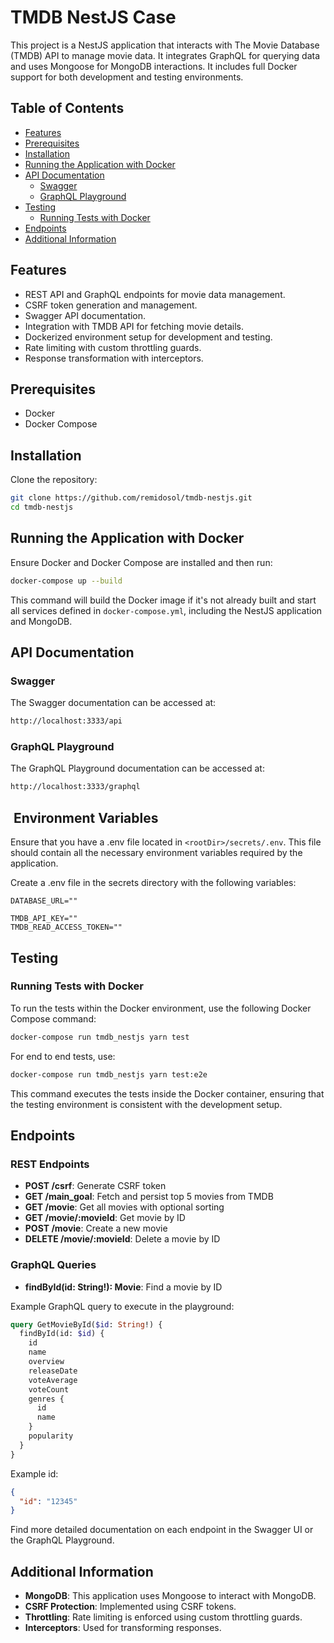 # TMDB NestJS Case

This project is a NestJS application that interacts with The Movie Database (TMDB) API to manage movie data. It integrates GraphQL for querying data and uses Mongoose for MongoDB interactions. It includes full Docker support for both development and testing environments.

## Table of Contents

- [Features](#features)
- [Prerequisites](#prerequisites)
- [Installation](#installation)
- [Running the Application with Docker](#running-the-application-with-docker)
- [API Documentation](#api-documentation)
  - [Swagger](#swagger)
  - [GraphQL Playground](#graphql-playground)
- [Testing](#testing)
  - [Running Tests with Docker](#running-tests-with-docker)
- [Endpoints](#endpoints)
- [Additional Information](#endpoints)

## Features

- REST API and GraphQL endpoints for movie data management.
- CSRF token generation and management.
- Swagger API documentation.
- Integration with TMDB API for fetching movie details.
- Dockerized environment setup for development and testing.
- Rate limiting with custom throttling guards.
- Response transformation with interceptors.

## Prerequisites

- Docker
- Docker Compose

## Installation

Clone the repository:

```bash
git clone https://github.com/remidosol/tmdb-nestjs.git
cd tmdb-nestjs
```

## Running the Application with Docker

Ensure Docker and Docker Compose are installed and then run:

```bash
docker-compose up --build
```

This command will build the Docker image if it's not already built and start all services defined in `docker-compose.yml`, including the NestJS application and MongoDB.

## API Documentation

### Swagger

The Swagger documentation can be accessed at:

```bash
http://localhost:3333/api
```

### GraphQL Playground

The GraphQL Playground documentation can be accessed at:

```bash
http://localhost:3333/graphql
```

##  Environment Variables

Ensure that you have a .env file located in `<rootDir>/secrets/.env`. This file should contain all the necessary environment variables required by the application.

Create a .env file in the secrets directory with the following variables:

```.env
DATABASE_URL=""

TMDB_API_KEY=""
TMDB_READ_ACCESS_TOKEN=""
```

## Testing

### Running Tests with Docker

To run the tests within the Docker environment, use the following Docker Compose command:

```bash
docker-compose run tmdb_nestjs yarn test
```

For end to end tests, use:

```bash
docker-compose run tmdb_nestjs yarn test:e2e
```

This command executes the tests inside the Docker container, ensuring that the testing environment is consistent with the development setup.

## Endpoints

### REST Endpoints

- **POST /csrf**: Generate CSRF token
- **GET /main_goal**: Fetch and persist top 5 movies from TMDB
- **GET /movie**: Get all movies with optional sorting
- **GET /movie/:movieId**: Get movie by ID
- **POST /movie**: Create a new movie
- **DELETE /movie/:movieId**: Delete a movie by ID

### GraphQL Queries

- **findById(id: String!): Movie**: Find a movie by ID

Example GraphQL query to execute in the playground:

```graphql
query GetMovieById($id: String!) {
  findById(id: $id) {
    id
    name
    overview
    releaseDate
    voteAverage
    voteCount
    genres {
      id
      name
    }
    popularity
  }
}
```

Example id:

```json
{
  "id": "12345"
}
```

Find more detailed documentation on each endpoint in the Swagger UI or the GraphQL Playground.

## Additional Information

- **MongoDB**: This application uses Mongoose to interact with MongoDB.
- **CSRF Protection**: Implemented using CSRF tokens.
- **Throttling**: Rate limiting is enforced using custom throttling guards.
- **Interceptors**: Used for transforming responses.
